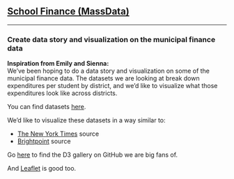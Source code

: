 ## <a href="http://www.doe.mass.edu/finance/statistics/ppx.html">School Finance (MassData)</a>

---

### Create data story and visualization on the municipal finance data

<b>Inspiration from Emily and Sienna:</b>
<br>We’ve been hoping to do a data story and visualization on some of the municipal finance data. The datasets we are looking at break down expenditures per student by district, and we’d like to visualize what those expenditures look like across districts. 
<p>You can find datasets <a href="http://www.doe.mass.edu/finance/statistics/ppx.html">here</a>.
<p>We’d like to visualize these datasets in a way similar to:
<ul>
  <li><a href="http://www.nytimes.com/interactive/2012/02/13/us/politics/2013-budget-proposal-graphic.html?_r=0">The New York Times</a> source</li>
  <li><a href="http://www.brightpointinc.com/2013-federal-budget/">Brightpoint</a> source</li>
</ul>
<p>Go <a href="https://github.com/mbostock/d3/wiki/Gallery">here</a> to find the D3 gallery on GitHub we are big fans of.
<p>And <a href="https://github.com/Leaflet/Leaflet">Leaflet</a> is good too.
